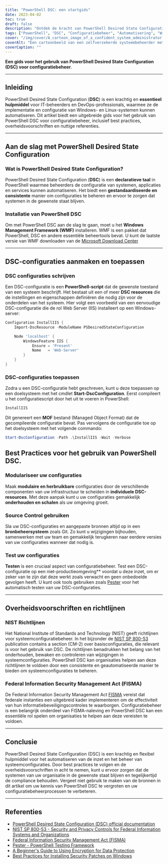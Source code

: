 ```yaml
---
title: "PowerShell DSC: een startgids"
date: 2023-04-02
toc: true
draft: false
description: "Ontdek de kracht van PowerShell Desired State Configuration (DSC) om systeemconfiguraties te automatiseren en te beheren voor een veilige en conforme omgeving."
tags: ["PowerShell", "DSC", "Configuratiebeheer", "Automatisering", "Windows", "Systeembeheer", "Beste praktijken", "Naleving", "Beveiliging", "Infrastructuur", "DevOps", "Serverconfiguratie", "Testen", "Git", "Broncontrole", "Overheidsvoorschriften", "NIST", "CIS", "Configuratie Drift", "Aangepaste middelen"]
cover: "/img/cover/A_cartoon_image_of_a_confident_system_administrator.png"
coverAlt: "Een cartoonbeeld van een zelfverzekerde systeembeheerder met een superheldencape, staand naast een goed georganiseerd serverrek, met een PowerShell DSC-script in de ene hand en een schild met het Windows-logo in de andere, de servers beschermend tegen configuratiedrift en beveiligingsrisico's."
coverCaption: ""
---
```


**Een gids voor het gebruik van PowerShell Desired State Configuration (DSC) voor configuratiebeheer**.

______

## Inleiding

PowerShell Desired State Configuration (**DSC**) is een krachtig en **essentieel hulpmiddel** voor IT-beheerders en DevOps-professionals, waarmee ze de implementatie en configuratie van Windows- en Linux-systemen kunnen automatiseren. Dit artikel biedt een uitgebreide gids voor het gebruik van PowerShell DSC voor configuratiebeheer, inclusief best practices, overheidsvoorschriften en nuttige referenties.

______

## Aan de slag met PowerShell Desired State Configuration

### Wat is PowerShell Desired State Configuration?

PowerShell Desired State Configuration (**DSC**) is een **declaratieve taal** in PowerShell waarmee beheerders de configuratie van systemen, applicaties en services kunnen automatiseren. Het biedt een **gestandaardiseerde en consistente** manier om configuraties te beheren en ervoor te zorgen dat systemen in de gewenste staat blijven.

### Installatie van PowerShell DSC

Om met PowerShell DSC aan de slag te gaan, moet u het **Windows Management Framework (WMF)** installeren. WMF is een pakket dat PowerShell, DSC en andere essentiële beheertools bevat. U kunt de laatste versie van WMF downloaden van de [Microsoft Download Center](https://www.microsoft.com/en-us/download/details.aspx?id=54616)

______

## DSC-configuraties aanmaken en toepassen

### DSC configuraties schrijven

Een DSC-configuratie is een **PowerShell-script** dat de gewenste toestand van een systeem beschrijft. Het bestaat uit een of meer **DSC resources** die de instellingen en eigenschappen definiëren die nodig zijn voor de onderdelen van het systeem. Hier volgt een voorbeeld van een eenvoudige DSC-configuratie die de rol Web Server (IIS) installeert op een Windows-server:

```powershell
Configuration InstallIIS {
    Import-DscResource -ModuleName PSDesiredStateConfiguration

    Node 'localhost' {
        WindowsFeature IIS {
            Ensure = 'Present'
            Name   = 'Web-Server'
        }
    }
}
```
### DSC-configuraties toepassen
Zodra u een DSC-configuratie hebt geschreven, kunt u deze toepassen op een doelsysteem met het cmdlet **Start-DscConfiguration**. Eerst compileert u het configuratiescript door het uit te voeren in PowerShell:

```powershell
InstallIIS
```

Dit genereert een **MOF** bestand (Managed Object Format) dat de gecompileerde configuratie bevat. Pas vervolgens de configuratie toe op het doelsysteem met het volgende commando:

```powershell
Start-DscConfiguration -Path .\InstallIIS -Wait -Verbose
```

## Best Practices voor het gebruik van PowerShell DSC.

### Modulariseer uw configuraties

Maak **modulaire en herbruikbare** configuraties door de verschillende componenten van uw infrastructuur te scheiden in **individuele DSC-resources**. Met deze aanpak kunt u uw configuraties gemakkelijk **onderhouden en schalen** als uw omgeving groeit.

### Source Control gebruiken

Sla uw DSC-configuraties en aangepaste bronnen altijd op in een **bronbeheersysteem** zoals Git. Zo kunt u wijzigingen bijhouden, samenwerken met uw team en gemakkelijk terugkeren naar eerdere versies van uw configuraties wanneer dat nodig is.

### Test uw configuraties

**Testen** is een cruciaal aspect van configuratiebeheer. Test een DSC-configuratie op een niet-productieomgeving** voordat u deze inzet, om er zeker van te zijn dat deze werkt zoals verwacht en geen onbedoelde gevolgen heeft. U kunt ook tools gebruiken zoals [Pester](https://github.com/pester/Pester) voor het automatisch testen van uw DSC-configuraties.

______

## Overheidsvoorschriften en richtlijnen

### NIST Richtlijnen

Het National Institute of Standards and Technology (NIST) geeft richtlijnen voor systeemconfiguratiebeheer. In het bijzonder de [NIST SP 800-53](https://nvlpubs.nist.gov/nistpubs/SpecialPublications/NIST.SP.800-53r5.pdf) publication contains a section (CM-2) over basisconfiguraties, die relevant is voor het gebruik van DSC. De richtlijnen benadrukken het belang van het onderhouden, bewaken en controleren van wijzigingen in systeemconfiguraties. PowerShell DSC kan organisaties helpen aan deze richtlijnen te voldoen door een consistente en geautomatiseerde manier te bieden om systeemconfiguraties te beheren.

### Federal Information Security Management Act (FISMA)

De Federal Information Security Management Act [FISMA](https://www.dhs.gov/cisa/federal-information-security-modernization-act) vereist dat federale instanties een uitgebreid kader implementeren om de effectiviteit van hun informatiebeveiligingscontroles te waarborgen. Configuratiebeheer is een belangrijk onderdeel van FISMA-naleving en PowerShell DSC kan een essentiële rol spelen om organisaties te helpen aan deze vereisten te voldoen.
______

## Conclusie

PowerShell Desired State Configuration (DSC) is een krachtig en flexibel hulpmiddel voor het automatiseren van de inzet en het beheer van systeemconfiguraties. Door best practices te volgen en de overheidsvoorschriften in acht te nemen, kunt u ervoor zorgen dat de systemen van uw organisatie in de gewenste staat blijven en tegelijkertijd de compliance behouden. Vergeet niet gebruik te maken van de bronnen in dit artikel om uw kennis van PowerShell DSC te vergroten en uw configuratiebeheerprocessen te verbeteren.
______

## Referenties

- [PowerShell Desired State Configuration (DSC) official documentation](https://learn.microsoft.com/en-us/powershell/dsc/getting-started/wingettingstarted?view=dsc-1.1)
- [NIST SP 800-53 - Security and Privacy Controls for Federal Information Systems and Organizations](https://nvlpubs.nist.gov/nistpubs/SpecialPublications/NIST.SP.800-53r5.pdf)
- [Federal Information Security Management Act (FISMA)](https://www.dhs.gov/cisa/federal-information-security-modernization-act)
- [Pester - PowerShell Testing Framework](https://github.com/pester/Pester)
- [A Beginner's Guide to Using Encryption for Data Protection](https://simeononsecurity.com/articles/a-beginners-guide-to-using-encryption-for-data-protection/)
- [Best Practices for Installing Security Patches on Windows](https://simeononsecurity.com/articles/best-practices-for-installing-security-patches-on-windows/)




